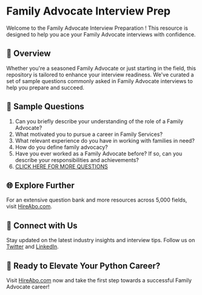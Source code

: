# Family Advocate Interview Prep

Welcome to the Family Advocate Interview Preparation ! This resource is designed to help you ace your Family Advocate interviews with confidence.

## 🚀 Overview

Whether you're a seasoned Family Advocate or just starting in the field, this repository is tailored to enhance your interview readiness. We've curated a set of sample questions commonly asked in Family Advocate interviews to help you prepare and succeed.

## 📝 Sample Questions

1. Can you briefly describe your understanding of the role of a Family Advocate?
2. What motivated you to pursue a career in Family Services?
3. What relevant experience do you have in working with families in need?
4. How do you define family advocacy?
5. Have you ever worked as a Family Advocate before? If so, can you describe your responsibilities and achievements?
6. [CLICK HERE FOR MORE QUESTIONS](https://hireabo.com/job/13_4_4/Family%20Advocate)

## 🌐 Explore Further

For an extensive question bank and more resources across 5,000 fields, visit [HireAbo.com](https://www.hireabo.com).

## 📱 Connect with Us

Stay updated on the latest industry insights and interview tips. Follow us on [Twitter](https://twitter.com/hireabo) and [LinkedIn](https://www.linkedin.com/in/hire-abo-3609972a8/).

## 🚀 Ready to Elevate Your Python Career?

Visit [HireAbo.com](https://www.hireabo.com) now and take the first step towards a successful Family Advocate career!